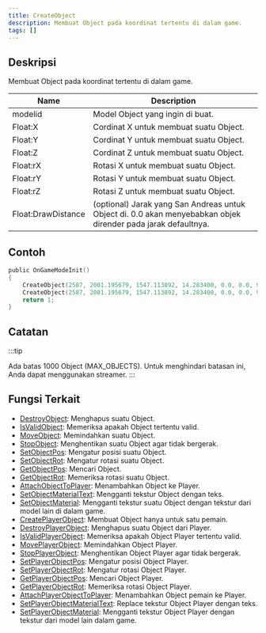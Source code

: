 ```yaml
---
title: CreateObject
description: Membuat Object pada koordinat tertentu di dalam game.
tags: []
---
```


## Deskripsi

Membuat Object pada koordinat tertentu di dalam game.

| Name               | Description                                                                                                                                                                 |
| ------------------ | --------------------------------------------------------------------------------------------------------------------------------------------------------------------------- |
| modelid            | Model Object yang ingin di buat.                                                                                                                                            |
| Float:X            | Cordinat X untuk membuat suatu Object.                                                                                                                                      |
| Float:Y            | Cordinat Y untuk membuat suatu Object.                                                                                                                                      |
| Float:Z            | Cordinat Z untuk membuat suatu Object.                                                                                                                                      |
| Float:rX           | Rotasi X untuk membuat suatu Object.                                                                                                                                        |
| Float:rY           | Rotasi Y untuk membuat suatu Object.                                                                                                                                        |
| Float:rZ           | Rotasi Z untuk membuat suatu Object.                                                                                                                                        |
| Float:DrawDistance | (optional) Jarak yang San Andreas untuk Object di. 0.0 akan menyebabkan objek dirender pada jarak defaultnya. |

## Contoh

```c
public OnGameModeInit()
{
    CreateObject(2587, 2001.195679, 1547.113892, 14.283400, 0.0, 0.0, 96.0); // Object akan dirender pada jarak defaultnya.
    CreateObject(2587, 2001.195679, 1547.113892, 14.283400, 0.0, 0.0, 96.0, 300.0); // Object akan dirender pada 300,0 unit.
    return 1;
}
```

## Catatan

:::tip

Ada batas 1000 Object (MAX_OBJECTS). Untuk menghindari batasan ini, Anda dapat menggunakan streamer.
:::

## Fungsi Terkait

- [DestroyObject](DestroyObject): Menghapus suatu Object.
- [IsValidObject](IsValidObject): Memeriksa apakah Object tertentu valid.
- [MoveObject](MoveObject): Memindahkan suatu Object.
- [StopObject](StopObject): Menghentikan suatu Object agar tidak bergerak.
- [SetObjectPos](SetObjectPos): Mengatur posisi suatu Object.
- [SetObjectRot](SetObjectRot): Mengatur rotasi suatu Object.
- [GetObjectPos](GetObjectPos): Mencari Object.
- [GetObjectRot](GetObjectRot): Memeriksa rotasi suatu Object.
- [AttachObjectToPlayer](AttachObjectToPlayer): Menambahkan Object ke Player.
- [SetObjectMaterialText](SetObjectMaterialText): Mengganti tekstur Object dengan teks.
- [SetObjectMaterial](SetObjectMaterial): Mengganti tekstur suatu Object dengan tekstur dari model lain di dalam game.
- [CreatePlayerObject](CreatePlayerObject): Membuat Object hanya untuk satu pemain.
- [DestroyPlayerObject](DestroyPlayerObject): Menghapus suatu Object dari Player.
- [IsValidPlayerObject](IsValidPlayerObject): Memeriksa apakah Object Player tertentu valid.
- [MovePlayerObject](MovePlayerObject): Memindahkan Object Player.
- [StopPlayerObject](StopPlayerObject): Menghentikan Object Player agar tidak bergerak.
- [SetPlayerObjectPos](SetPlayerObjectPos): Mengatur posisi Object Player.
- [SetPlayerObjectRot](SetPlayerObjectRot): Mengatur rotasi Object Player.
- [GetPlayerObjectPos](GetPlayerObjectPos): Mencari Object Player.
- [GetPlayerObjectRot](GetPlayerObjectRot): Memeriksa rotasi Object Player.
- [AttachPlayerObjectToPlayer](AttachPlayerObjectToPlayer): Menambahkan Object pemain ke Player.
- [SetPlayerObjectMaterialText](SetPlayerObjectMaterialText): Replace tekstur Object Player dengan teks.
- [SetPlayerObjectMaterial](SetPlayerObjectMaterial): Mengganti tekstur Object Player dengan tekstur dari model lain dalam game.
